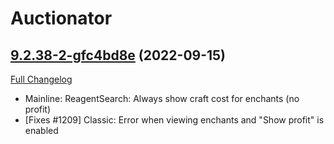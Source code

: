 # Auctionator

## [9.2.38-2-gfc4bd8e](https://github.com/Auctionator/Auctionator/tree/fc4bd8e4f2eb79b534795bec6c677096f04114c8) (2022-09-15)
[Full Changelog](https://github.com/Auctionator/Auctionator/compare/9.2.38...fc4bd8e4f2eb79b534795bec6c677096f04114c8) 

- Mainline: ReagentSearch: Always show craft cost for enchants (no profit)  
- [Fixes #1209] Classic: Error when viewing enchants and "Show profit" is enabled  
